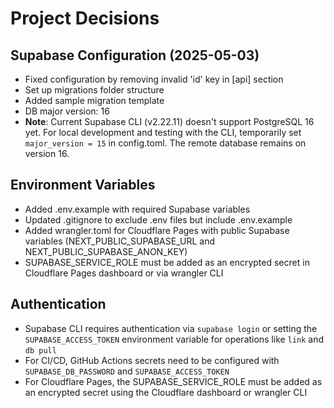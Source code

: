 # Project Decisions

## Supabase Configuration (2025-05-03)
- Fixed configuration by removing invalid 'id' key in [api] section
- Set up migrations folder structure
- Added sample migration template
- DB major version: 16
- **Note**: Current Supabase CLI (v2.22.11) doesn't support PostgreSQL 16 yet. For local development and testing with the CLI, temporarily set `major_version = 15` in config.toml. The remote database remains on version 16.

## Environment Variables
- Added .env.example with required Supabase variables
- Updated .gitignore to exclude .env files but include .env.example
- Added wrangler.toml for Cloudflare Pages with public Supabase variables (NEXT_PUBLIC_SUPABASE_URL and NEXT_PUBLIC_SUPABASE_ANON_KEY)
- SUPABASE_SERVICE_ROLE must be added as an encrypted secret in Cloudflare Pages dashboard or via wrangler CLI

## Authentication
- Supabase CLI requires authentication via `supabase login` or setting the `SUPABASE_ACCESS_TOKEN` environment variable for operations like `link` and `db pull`
- For CI/CD, GitHub Actions secrets need to be configured with `SUPABASE_DB_PASSWORD` and `SUPABASE_ACCESS_TOKEN`
- For Cloudflare Pages, the SUPABASE_SERVICE_ROLE must be added as an encrypted secret using the Cloudflare dashboard or wrangler CLI

